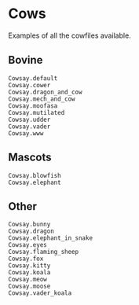 # Cows

Examples of all the cowfiles available.

## Bovine

```@docs
Cowsay.default
Cowsay.cower
Cowsay.dragon_and_cow
Cowsay.mech_and_cow
Cowsay.moofasa
Cowsay.mutilated
Cowsay.udder
Cowsay.vader
Cowsay.www
```

## Mascots

```@docs
Cowsay.blowfish
Cowsay.elephant
```

## Other

```@docs
Cowsay.bunny
Cowsay.dragon
Cowsay.elephant_in_snake
Cowsay.eyes
Cowsay.flaming_sheep
Cowsay.fox
Cowsay.kitty
Cowsay.koala
Cowsay.meow
Cowsay.moose
Cowsay.vader_koala
```
